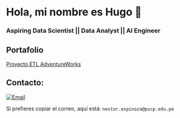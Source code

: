 # Hola, mi nombre es Hugo 👋
### Aspiring Data Scientist || Data Analyst || AI Engineer

## Portafolio

[Proyecto ETL AdventureWorks](https://github.com/Nes3373/Proyecto_ETL_AdventureWorks)



## Contacto:

[![Email](https://img.shields.io/badge/nestor.espinoza@pucp.edu.pe-email_personal-D14836?style=for-the-badge&logo=gmail&logoColor=white&labelColor=101010)](mailto:nestor.espinoza@pucp.edu.pe)

Si prefieres copiar el correo, aquí está: `nestor.espinoza@pucp.edu.pe`





<!--
**Nes3373/Nes3373** is a ✨ _special_ ✨ repository because its `README.md` (this file) appears on your GitHub profile.

Here are some ideas to get you started:

- 🔭 I’m currently working on ...
- 🌱 I’m currently learning ...
- 👯 I’m looking to collaborate on ...
- 🤔 I’m looking for help with ...
- 💬 Ask me about ...
- 📫 How to reach me: ...
- 😄 Pronouns: ...
- ⚡ Fun fact: ...
-->
